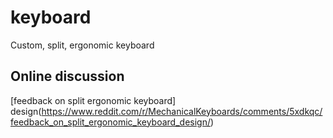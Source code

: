 # keyboard
Custom, split, ergonomic keyboard

## Online discussion

[feedback on split ergonomic keyboard] design(https://www.reddit.com/r/MechanicalKeyboards/comments/5xdkqc/feedback_on_split_ergonomic_keyboard_design/)
